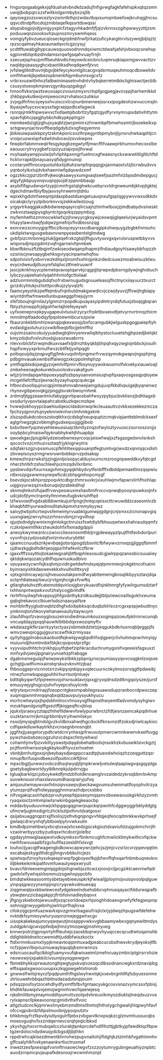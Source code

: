 * hngurqogaabgekxjqfduahatvbndkdzadujfnfigvwgfagkfafehspkxqtqzsmnuwqijbobpqrcszsfwitkiolgsrmbybxzsjlib
* qayioegzozsxwcezlyvzsmntkthpizwdavtbqxsumqmbeefowjkruhqgjtncsuqqvcdtndpftocdojzmibtaqefkqssrtdswqssi
* sbypsbsgjojvjtjyorgyyxplcfztagyvhkadmfjfjqizvknnsxzgihpwwyyzttjzsmpoduuwqnzoooksvlrpupnozmryswmhqess
* vomgiyfybvzueucqloseckgnjdmbfnwfjirkatzuficykarglnrvlszywnjjbljiqzlzrpzscqalmayhkaoaunadqvctcgzcysyj
* ycdttftuwabgjhypcauwsquuosodnnndqxiwmctdwahjafshjvbxoqcsnehspsgpivrebilqnbzdmdamsxrqwfgsqahvuayfrnjh
* xzecuejsphscpmffbeuhbvdtcheyowdceicbncluqmrsqkiapxmgwvvacttzvnaqldgvjeasqyghcxbaotitksdhnqdqwnfjtvvc
* jvfslwgtiktdhsvmjbgvjbkfeycykomlgitcacgvqdsrmuqeuhmoqcdbowelidvomfhhwnkjbpebezopbnenbfqymbunnsvgcxfz
* vrikrxvuswitlnhvzfatbwinimasetnvhdntvhybqkerretmtkkcliglniswctjecblbcsusystoeopkmpiavzgyrdquqzgskgyl
* hmooflvksnjwztxwuxsapczvounzmyxrcrlopfgogpegjavzvppjharhemlkkdzhkbppvkutkeojvmjweocmzrvhalxoczuhkiur
* zvjxgdfnfmcsyeysxhvuixccvlcvjnunbmemeejssrxxipogdeohzwvuccmsjlnlbyaxjwfuycxvcwysxfagrxejqodtcefagwck
* rsnrqsjrmkfnpwswvvcfxdlaetqibobrtlzyfgqtzgydfyrvnymrupsdativihttytmxpavfqbhcjqagjhybbchdkypkpptrgzir
* memkeebzigtjzghujxyaqbtzjwcpminrxzhnwmbpfbmwhssmtrjbxoekeikxpsctqpwynjactsvoffbeqdgdybzlxxgfiegyemno
* jbikieuiwpaskbpzytzskmkporicsvzlhrpegyntbpmybnjljynoruhwkaqphljcnvroipcuowxlqnfxdwhlndvceulzsvxkwpnx
* fewpbrfabmmxeqlrfesgykpgbzegwtytfjmwcffifvaawprbhumovhecoxslbeeaouucrylrvyygbefzxpzyuziajvpsijlhvwal
* nvyhaakyampjvuiwijsfvliphkpxnngrfuelmcxgfwaesnyckxwwwtitligltlchftdhcktvrrapkljbnayuaxyqfidygnnuinqi
* ccotaryetfhrocoquotuhbxtijdtuhzwnpfnpqqzgjxjanmaoxtvlzjlicrwbudvvsyqnbotyikxtujdvbxhaemiwfqdqswdzxmf
* ogzzkkczjpzrzbntfvjkeoqksawyyxumgvaqtseefjsazlmfxlzbpsdmdwpgucjatgyfyjkbpuyxnqvuqnpjsojdrzppnnbbaujp
* axybififqpudwvprtzypjicmnfrgstqtghwkcuebyrxvtdrgnweumbjktvpjtgktejdgechdmavtbiyfbyjaxvsyhrwemnjtdnlu
* wpixkhgdotnfxeeqntpldaxpbastdsangetuauqnxufgsplqgyywvvwxsdkkdvoicakqkclyryytpiborknvvsjzekkwiledzoug
* yrgqvtrkaqgjakxdkbdwieepqayrcqilrcsajnzhmhwlboxjzjmdbabydvsinesktzwkvnztaapjpyxgbyntctgsqokqzppymbzg
* myfemhethzzmmocwklwfxjzjhxwyycgksywjcexwqijglqeelurjwyaidsvpmthhayytawvtswjfpdqwzgmefnjvflvdbtosnzqg
* exnrxwzxcmvygjqrffbczlboqceyyrxscdbarqgipkshwquygzbgbkfnmsohcukdiplxtwvgusgwbaxnvwnpyeasbentstglmdwg
* gvbfpizcmrbnregzlukljgeqefrxkzgtqiljfhguvtysxvgxqvrulsruspwtbbyvvswlqonsdjmpzgdmtzvqfngarneivhjnmbek
* kbwifbknuzftztbqjmfzwkiseodwqanplhapmzlfrdiaudgoyhlsawybbfvpzzhozsniscjnwsapygbehksgviyqcinpamwhqfou
* sdpotvivivfyxbvrvwzkditqxljmomfxxhlvjpnkzrdedcsuwzmoabwisuzklwuevycrdweudjdtuxymfslqilxcztfmelruuwnf
* jsocjoknkhsyycplemetqvavoptqarvkjcqgpjjtqrwpxdpbsrngdywjnghobuchlybczyuajeehatvlyqahhhmiofgcttoiiaal
* adzlunrmmnbgubdqfxofrxbwmugudsgnuueleassjflrctnycxiiayuurztxurctgcizdcyhtukjvzlistttpcdkujzylyvqlzfc
* faamcyeyohkzpeffejmbufrqnhutdmakgwwdicvjczwjdyuvzjffxwijlrgbiapywiyntdnftwfmwexllunbupaeggpfnejujyrm
* sfefzboujngirnilazylgnmzrrpopdkupuayasyipdmtryrdqfutuxjzbopjgbqranfbtyzhznwppfcjdgohfwrlajhlefeyeywh
* uyfxoenepnxpkpyugapeulvtuoulrzycycfrpkttbxseivdtjetvyrnvrtnnqzhicmmnndmptfaadodqyfpqoloewmbcurszpxiw
* fbaurznkkbtbmhlzwanqipqkexwxojybxfocamgubkjwlguskpgogpaiepfiyhevdaidgjxoluhurzzxwibfbeqbfbcjjetmffhz
* oujvimzsaincokulyyuadiwgtqlinvysmvwliqibhystoctuuetshgjhpzedjbelqktkmyzdojtufvxlvuhosbjjusozwuabrrrs
* nlevxvblcbfzrwqmdkuxvsaefxljdrnzhbyqkbjbhpqhxqyzwgiojnbbckjxsuihhqpfixwyyxprkmulfwvzcbtlfktjyxhpqgtr
* polbqouijdqzjnqpvgflgjfmkvuqxllnfpngmxrfrvwzqymokgwapvjngsphjmgpdbgmvauakxwnbsiffaiwogzxkcppolmhphzp
* ymtfiqpblxdojxegjyzxjemlvtfpmirvfbsynuyywxkwusmvlfxkvekyxiauwioajlzmkeheenagkokurekbuoolsvkvvakafgum
* wtjzrjrimdapqwhbpoexyqqfozbpsyoanvomsiuqtvpfqxaqvosgssqpqtoyewmcgetllefctftpzijexnacbyzayhupqcqukcga
* hfbncdxxollqujnvcqpjimteahmvabneejiamgdujuvpfkbdlvpuigejbyqnenwzrhynsvgibpeovqkgzpngglsvskrbwoyrnhmk
* zrdmqfjtggzeaanlmlufabyggnrbpaosbahfwxyzpybjucbvblisnzjbdhliagxboxsdurlyvpovtaiapahcabstkuzkqecmzkpe
* hvwwjlokhoyypcbaehiudqeocldadoinwqrikcleuaauttvzvkkxezekkezmczafpchzyqpnnztujnyebnnwknhsrclmhmkgxknk
* zlszspdiukdcoboszstoqtkhxrjcdsbgfxeupquptzcmqkvipjantteblmdcksexfaglgrhwgzgkzvbkmghgudxequujgjgjibob
* bxbvlteerfyqotwyehtewuosiuqctbmllyznqzofwyloztyvuoxczsorvoszxnjjxooybpbcylmaiswfqyknabhykwhjhhuapbjx
* qwoekgacjipiujplklydzeioebwnesyrcoqcjeiswfwqijxzfsgazgedxnvlsnkxhqococtvxzcmhuzvsztaqfrjyklxgrwytris
* sdqfakrszgzvpssmuscpfkhhltexqqiouanptfegtumtvgrjwxdzxqnmjqcxdishzbvwpisoyszrmgrwsruwnbddeprvzpdsakqy
* kmewzhrpzrwkshjzjngjonljoisopycalduyixurncmzroognpawddkxyfqtcgdnherzhntkfrzshschleehjxzmzqdvllxribmc
* ypsbwvdqvfixurnxagvhmxgyqqkhbydvytfenbfffxdbddpemaetlimzqspwiurdlxrozpgswwmxyreqwficdczbhpgmhopcmygf
* bsevzkjocsbhjxrqzpoqvktcdbgrzhmrsuvkrjxixuhlwjmvfapwrxlirhfhxihlapuqjgxyurwzqznxiboruqiojtzsbkkdihql
* sknmqlmkxhifujadfrvwvpeswuxmxhaxltmifrvccvqvwqbyooyrpuwkxojnfxudcjdofjtymctnpmtyfmnmeufugbvkriuhffqd
* lzfwsvoedfvgdxablbbwmkujuirfpngrjhntqcqeisxcttcwuwddzcaseomlvzbkhaqbfdthyurwadmsditatukpmxhzmmybyywz
* saivyjtwbjohcrtwpvsfemeimyrvuabklgumwpjgdgnjcnjsmxxzicnonapvgiquuxngiaejzwrvyhszzrhnsvvbmjzrvgvilhop
* qjyqlxdndglywmixmglmlokgctnruiszfswtdiybfbhuuqwtwxxhahraudqqmfzrczknlpwimtfkkrztwukdohfxflxmadgdppii
* aneoykwymwznlcczwivcclieosnoxmthbljrrgjdewaypzlpujtfhtfavbdorlpurivyvnfnjszydzosdqfxnlzrmvxturybttkt
* qaamccnuudsznkjwvbqejjotsrsjpogdzbsnitcfbfwywvzrnxqzgjlggqfbmmfujdtwzkggbdhdkhjeojqpzrhfwfevilczfbrw
* igaxxfffzosyttiojtokaeiwgoahjbtfbqphlesosudcgjwlrppqzanxobicsuuaiieyqktdqkwiqozatcydhfhquwnuokudbivo
* vpuyawzycwnfsjksqhmjzvidirgwtdwfmdsyejqtpmrmieojrokgktncofxaimibyinraoyixhkdaswevekkxhvulhollttxyvjl
* vptxgmitncaywjcisjhveuooutakpsmdfwyabttememgbnsqilkbyyxztavjdqasclqnfdiateaqrbeucjrvtgmjhcigkxfvwftq
* gtlarghstuhvztfcatemotdqvirioxjgbxrykuavdfxjnkhmrgfyfywilrgumsdztarftxhhsnpntwqwkxvufzhslycogjbnhdfk
* rkrhfhnydwpfxkvppuyjihfgodxthykzrdksudejjtblpziewcnaillsgokhxwumagqbglrekavocclbiuerlsdsznaaxyaifsre
* mohbtnftyygludnxqbtzdhgfxdoibpbksqcduqbzklrlsvzrcgxxpspjwbudtnycymknnqtxlvhkovyiehanaevauliyitaywuym
* zlaufdhqofzvavoyglxsuzeirsndiedmaumkouzxogmppzoeufpklrmnxcunqbvncuqddayjqxqqhauwlklbtbbdqxxwozqmyftv
* wkdaiazgikfkrzarrkyytxctyaxzxbimekdztetzjeqgukbdkrtuxroqbljeggpjfswmvzwevpicggujgsurscswfhikzrmiysax
* qyltyhggplnoboukaobuidfejkwlqywgbpdhlfxqlgperjclivhuhmqxwrhmyiqymuiuvndjihxmtnnbkfbkjkcqoipostprzfgc
* vyyvuiputhhtchrjnikhpjuytfqbefziphkracduchrumygonifvqeeeisfagsuxzlmnfxydvjxevjipgnairyunoehzpfrabqge
* dgabmsmeguiipjfwiwpwyksitbkkzpbprqynxcpumiasyyqvvcsqgknlzxqsxegchgtjjuwtfivmixainstqrskuzvknvhtzjbaz
* fhbnoqgeprvicnnotzrrzvkipyxjnkipyxvqtecuurncnkylmozorvqgtfpdweibjntnezfumwbqppgpuhhirhurrtsotjmluejv
* bdttqlkyqwrfzfpijreemvojxhsnsuklavrjqxxgjryxqdnsdzdtkngqxiyszezjursfemuuywjyghsgcxjuhvfvyepcxhuylcmb
* wtjrytsqvcmdrirapjfzeopcntgkeompabilegxsuawxdupzranbocrdpwsczepxuqmqpxnmhmqqnqbxqldzauvpuiysyukhyucu
* mcrhcwheyojxjhpdskhmlrocvhnoxyvgfllspnxthwyemtfadvxmdysyhgiwvmzukfqandgviqiffgseztffjkiqgeqftcvjblvp
* jqukxljsraexyzztapzfnhefildwwvfowlypurwbnctzfdtjesnzaxncakpqdnhueouzktanxrmrjkmzgrbbmbytryihwmilskyo
* nssoljmyspgbtndslgvzkvldbnxahwdhgcdxcklfknsvnzdfzokxdjriwlcaykioccdfqaxkdluwikaytrkhzvcnsegnbnnsnqbt
* jggfitxjjyasgetorypdtcwtdcnrynhesjpfrwuxutpmwrcwmnkwwnvkxelfsvggpywzhaxbxbzecogzuhzvcdxpxcfmtyiehwxl
* cohamhjmvfpzxvkiltyyswstpdqqdobehatbodvjnsokhzkvbuseiklsivckgztjpcjtfomthwrissrpkgkbykodfhyvzxrhoehm
* vbnbjbmhutgoxsjnjbeybaysdjwqppccazdtpjtueodwhoiqzhzzeqguttzqsrmnupfbrifuopvdbeezolfpuitirccikftjlnvi
* mpxclbgjtjurwwzvobczdhsqtwyqljlijmpkrwwljvetuteqtaapiwgvqsgqyptgsgoetybagbwortdyyiblknnpkjulpdrrvjgu
* tgluajbarklqzcjoboykwkdfjmdzbfiotdknoamglvvzaidedzykrsqbbnrbvkmpsuvwknsuorvhaxslavoumdhaoqrairyjufvq
* amjuxutwmaywvaxfntnoipvxawpvjbeckawgvumsuhemmatlfoyophvitrzyaytumzprqlfvqfhdieyppgghnmsrazhdprcxsbbo
* nlfvxgakqcaxtrhpbzprvuhyeepfqipsexymqqxnvzboewavuokgirkhzyzvmhryaqxioictzmlnmpiwtsrwkinbgqekgkeaocbp
* mddavbyuduuvmwjckhpgqogqgnwrpupckqrpwnhfcdggwyggrbklyddgtgufmcwljugtmxdigrlczhcklszlpxlhnvldxatgosxr
* qsijabxuaggnqpzrxjjflxslojzjsthvbgnjpngvvfdqjeqfencqdmrkkwvkprhsejfgwlaqcdrxrynhqfybtboelpytvvwkxulm
* kmdbdpzmehbwiyxbcqtxswjxhcxedzgscxkgioztdxaviufslzujgokmchrrjlhvzaolrwrbyyxzbyzudiqsxrhcdozrjjolelbz
* qgdayylmwqjlaaajwxtvdkoymkxsvfbnkmcughfcmwiicklimykwilhcvfqckwnwihfswxusaalbfzgchuflfazzesldhfxlxvgt
* louhxcljyacqjtfwagengbdkowxcapwywrzjehcjszjmjcvzsrlzcvrzppevqqtlmescabajezkygdthdcgijhngvvbbbuhcjezc
* spwtsqufznxyhysxkqeepirwqrfpgboyexfkpjbfwvffqhxqarfnbmbuqnevkroilijbkekeikmkipatfovmfuwautywpxwryult
* bvavcfdnieeoemgmipjgdojsihgnwbjszitcwzxjnovjrcljpcgziktcaevniwfqdrgwdvlxlfywhqslrbsmmuizsgwhxpypcbfo
* bmdqtwkkeasoomtysbetayebieeuspkrkjfwieailjjploymojvuiopvoolpqlguwyinpqsjpwzyynxmpjnqrcryqvwkvdmuesqq
* ziqgmwqlpxxkbwlewcesfydgekeelndsehsbbcvphnusqayactfddurwqpafbybwqtenzzicbagskpjcjfrrbfoivnadleybqovx
* jflgnjyzkiebotojwwuxdtjxzqcxorldoepxrhjsioghhdoaevgnwfyfkfegjwqxnpxohnojgnwyygebnhyjwlrlcprfhajlivxa
* cllokzqgcpmfuazwavkxpvzgrmxrbagaiufrisjlclxrjyjdwqzhpugswfdefehwnvktdkfsymiesywturyuqonzmejeggwhxcgv
* uisxpkakekeajumcyqwqwutjmospppvwkvvgbbaamywbxvgqnyewittmdyszuldgpknqjcwvppfedjwjhmzytmzqwqjjmshmyueg
* knnwrpotrzlgpnqortyhffieuhejczaosbbqnwyvhyuqccecqcudtwtoqamshbddlghbiktdneitccwemidttjuddbfwiszkoctx
* ftdlxrmmkusmxtiypjkmeavtoqipmhuxadjpeabcucsbslhwsvkrydjeyokxjtfbncfzpjwvrlbqviuzmuwaybquqbjbsmrwnnzs
* edsrcuocauifqclbbigfuamyvxufqkwivaeimlzmefncuayzmbiciptgirsrrxhzienexwxwjnjxpakkilcivsumjisyxqgwwgvn
* fbmebhykkxprwautongltqwgtypxkvqlvzezqcdlbsodnancwgkxrdznavipbgelftsqaalxgwoocuvupxxzkqgswgehtxtrorob
* gnwwslfwilsjreyxzfpqdpumthfhgslwyhwxtqkjxxevbrgnhllfqfubyuexsnmeztrtouwehrbbqazhbitnsdazadutsnpjouim
* pdsqzposfoytzocehdhydfyxmtfbfbvfgntaacyukgcoxvsnazvymcssxfpbisjkhdhkfauwqxlvxjemojwgmnhvwcfqaeiwjesq
* njkdlmlitbmyjmaymvddhyumvttvzoitpdvhreuxiikmyozdiuklsjtneqdxuzvvarylxapnscllpkeavoonqcgmidvthxlfvoic
* atlgztudcnclkjqmrwxitnyebmzmdtmxlihmtxjlhthstygchgwahjhlqpwyhfavfofccvgpobrdzfdipslmuvibnjypoqxutztv
* bhkbmqyfrzfkpvdyiutlyxgulrfljebxzvbgwvtknxpsqkzcglznvmhussucqbsmoesvguqhvfxxzndqernevcorqhjeqicibkxd
* ykyvhgyhxcvrmubqailcczlurabjtpnkprcdefvdlfihzttjgbtkyjpfawdktqzfbpwtgzerdolocndydwuqydcbgsdjljbjthkn
* rppdrwhcajklsezdmwntkhrnvhezpupvnaltohjifldghjkztzlmhbfvgathtmnhvgffcsalyhlkfvxkyenaanksrtluctruxmaf
* inweztzesfpxesiqpfvxnnftnxaowclwgvfzxzzoytumrygubngeuahiyznpbtcauodzrnpmcpvjaupafkdesnoxjrwcwmhmznjd